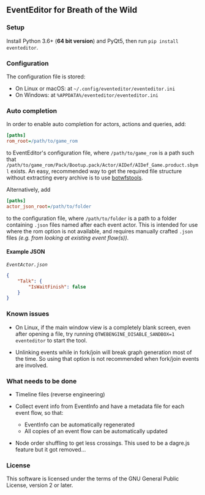 ## EventEditor for Breath of the Wild

### Setup

Install Python 3.6+ (**64 bit version**) and PyQt5, then run `pip install eventeditor`.

### Configuration

The configuration file is stored:

* On Linux or macOS: at `~/.config/eventeditor/eventeditor.ini`
* On Windows: at `%APPDATA%/eventeditor/eventeditor.ini`

### Auto completion

In order to enable auto completion for actors, actions and queries, add:

```ini
[paths]
rom_root=/path/to/game_rom
```

to EventEditor's configuration file, where `/path/to/game_rom` is a path such that
`/path/to/game_rom/Pack/Bootup.pack/Actor/AIDef/AIDef_Game.product.sbyml` exists.
An easy, recommended way to get the required file structure without extracting every archive
is to use [botwfstools](https://github.com/leoetlino/botwfstools).

Alternatively, add
```ini
[paths]
actor_json_root=/path/to/folder
```
to the configuration file, where `/path/to/folder` is a path to a folder containing `.json` files named after each event actor. This is intended for use where the rom option is not available, and requires manually crafted `.json` files *(e.g. from looking at existing event flow(s))*.

#### Example JSON
*`EventActor.json`*
```json
{
    "Talk": {
        "IsWaitFinish": false
    }
}
```

### Known issues

* On Linux, if the main window view is a completely blank screen, even after opening a file, try running `QTWEBENGINE_DISABLE_SANDBOX=1 eventeditor` to start the tool.

* Unlinking events while in fork/join will break graph generation most of the time. So using that option is not recommended when fork/join events are involved.

### What needs to be done

* Timeline files (reverse engineering)

* Collect event info from EventInfo and have a metadata file for each event flow, so that:
    * EventInfo can be automatically regenerated
    * All copies of an event flow can be automatically updated

* Node order shuffling to get less crossings. This used to be a dagre.js feature but it got removed...

### License

This software is licensed under the terms of the GNU General Public License, version 2 or later.
